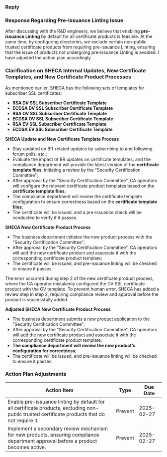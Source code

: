 ### Reply

### Response Regarding Pre-Issuance Linting Issue

After discussing with the R&D engineers, we believe that enabling **pre-issuance Linting** by default for all certificate products is feasible. At the same time, by configuring directories, we exclude certain non-public trusted certificate products from requiring pre-issuance Linting, ensuring that the issue of products not undergoing pre-issuance Linting is avoided. I have adjusted the action plan accordingly.

### Clarification on SHECA Internal Updates, New Certificate Templates, and New Certificate Product Processes

As mentioned earlier, SHECA has the following sets of templates for subscriber SSL certificates:

- **RSA DV SSL Subscriber Certificate Template**
- **ECDSA DV SSL Subscriber Certificate Template**
- **RSA OV SSL Subscriber Certificate Template**
- **ECDSA OV SSL Subscriber Certificate Template**
- **RSA EV SSL Subscriber Certificate Template**
- **ECDSA EV SSL Subscriber Certificate Template**

**SHECA Update and New Certificate Template Process**

- Stay updated on BR-related updates by subscribing to and following forum polls, etc.;
- Evaluate the impact of BR updates on certificate templates, and the compliance department will provide the latest version of the **certificate template files**, initiating a review by the "Security Certification Committee";
- After approval by the "Security Certification Committee", CA operators will configure the relevant certificate product templates based on the **certificate template files**;
- The compliance department will review the certificate template configuration to ensure correctness based on the **certificate template files**;
- The certificate will be issued, and a pre-issuance check will be conducted to verify if it passes.

**SHECA New Certificate Product Process**

- The business department initiates the new product process with the "Security Certification Committee";
- After approval by the "Security Certification Committee", CA operators will add the new certificate product and associate it with the corresponding certificate product template;
- The certificate will be issued, and pre-issuance linting will be checked to ensure it passes.

The error occurred during step 2 of the new certificate product process, where the CA operator mistakenly configured the DV SSL certificate product with the OV template. To prevent human error, SHECA has added a review step in step 2, requiring compliance review and approval before the product is successfully added.

**Adjusted SHECA New Certificate Product Process**

- The business department submits a new product application to the "Security Certification Committee";
- After approval by the "Security Certification Committee", CA operators will add the new certificate product and associate it with the corresponding certificate product template;
- **The compliance department will review the new product’s configuration for correctness**;
- The certificate will be issued, and pre-issuance linting will be checked to ensure it passes.

### Action Plan Adjustments

| Action Item                                                     | Type   | Due Date   |
| --------------------------------------------------------------- | ------ | ---------- |
| Enable pre-issuance linting by default for all certificate products, excluding non-public trusted certificate products that do not require it. | Prevent | 2025-02-27 |
| Implement a secondary review mechanism for new products, ensuring compliance department approval before a product becomes active. | Prevent | 2025-02-27 |
